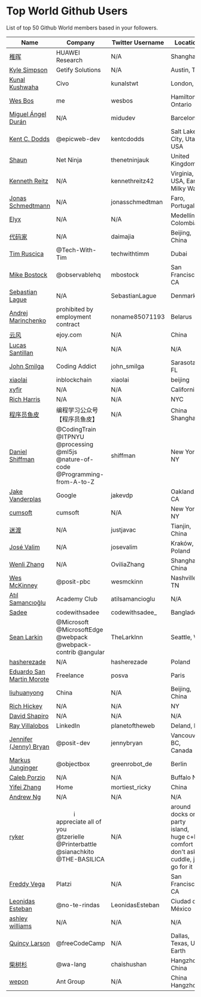 # Top World Github Users

List of top 50 Github World members based in your followers.

<!-- START TOP USERS -->
| Name | Company | Twitter Username | Location | Repositories |
|------|---------|------------------|----------|--------------|
| [稚晖](https://github.com/peng-zhihui) | HUAWEI Research | N/A | Shanghai | 59 |
| [Kyle Simpson](https://github.com/getify) | Getify Solutions | N/A | Austin, TX | 73 |
| [Kunal Kushwaha](https://github.com/kunal-kushwaha) | Civo | kunalstwt | London, UK | 47 |
| [Wes Bos](https://github.com/wesbos) | me | wesbos | Hamilton, Ontario | 412 |
| [Miguel Ángel Durán](https://github.com/midudev) | N/A | midudev | Barcelona | 205 |
| [Kent C. Dodds](https://github.com/kentcdodds) | @epicweb-dev  | kentcdodds | Salt Lake City, Utah, USA | 732 |
| [Shaun](https://github.com/iamshaunjp) | Net Ninja | thenetninjauk | United Kingdom | 141 |
| [Kenneth Reitz](https://github.com/kennethreitz) | N/A | kennethreitz42 | Virginia, USA, Earth, Milky Way. | 74 |
| [Jonas Schmedtmann](https://github.com/jonasschmedtmann) | N/A | jonasschmedtman | Faro, Portugal | 7 |
| [Elyx](https://github.com/elyxdev) | N/A | N/A | Medellín, Colombia. | 14 |
| [代码家](https://github.com/daimajia) | N/A | daimajia | Beijing, China | 91 |
| [Tim Ruscica](https://github.com/techwithtim) | @Tech-With-Tim  | techwithtimm | Dubai | 209 |
| [Mike Bostock](https://github.com/mbostock) | @observablehq  | mbostock | San Francisco, CA | 87 |
| [Sebastian Lague](https://github.com/SebLague) | N/A | SebastianLague | Denmark | 90 |
| [Andrej Marinchenko](https://github.com/BEPb) | prohibited by employment contract | noname85071193 | Belarus | 43 |
| [云风](https://github.com/cloudwu) | ejoy.com | N/A | China | 140 |
| [Lucas Santillan](https://github.com/Luc4st1574) | N/A | N/A | N/A | 19 |
| [John Smilga](https://github.com/john-smilga) | Coding Addict | john_smilga | Sarasota, FL | 259 |
| [xiaolai](https://github.com/xiaolai) | inblockchain | xiaolai | beijing | 64 |
| [xyfir](https://github.com/MrXyfir) | N/A | N/A | California | 6 |
| [Rich Harris](https://github.com/Rich-Harris) | N/A | N/A | NYC | 391 |
| [程序员鱼皮](https://github.com/liyupi) | 编程学习公众号【程序员鱼皮】 | N/A | China Shanghai | 94 |
| [Daniel Shiffman](https://github.com/shiffman) | @CodingTrain @ITPNYU @processing  @ml5js @nature-of-code @Programming-from-A-to-Z  | shiffman | New York, NY | 172 |
| [Jake Vanderplas](https://github.com/jakevdp) | Google | jakevdp | Oakland CA | 239 |
| [cumsoft](https://github.com/cumsoft) | cumsoft | N/A | New York, NY | 8 |
| [迷渡](https://github.com/justjavac) | N/A | justjavac | Tianjin, China | 413 |
| [José Valim](https://github.com/josevalim) | N/A | josevalim | Kraków, Poland | 50 |
| [Wenli Zhang](https://github.com/Ovilia) | N/A | OviliaZhang | Shanghai, China | 66 |
| [Wes McKinney](https://github.com/wesm) | @posit-pbc | wesmckinn | Nashville, TN | 119 |
| [Atıl Samancıoğlu](https://github.com/atilsamancioglu) | Academy Club | atilsamancioglu | N/A | 520 |
| [Sadee](https://github.com/codewithsadee) | codewithsadee | codewithsadee_ | Bangladesh | 143 |
| [Sean Larkin](https://github.com/TheLarkInn) | @Microsoft @MicrosoftEdge @webpack @webpack-contrib @angular | TheLarkInn | Seattle, WA | 267 |
| [hasherezade](https://github.com/hasherezade) | N/A | hasherezade | Poland | 106 |
| [Eduardo San Martin Morote](https://github.com/posva) | Freelance | posva | Paris  | 333 |
| [liuhuanyong](https://github.com/liuhuanyong) | China | N/A | Beijing, China | 72 |
| [Rich Hickey](https://github.com/richhickey) | N/A | N/A | NY | 10 |
| [David Shapiro](https://github.com/daveshap) | N/A | N/A | N/A | 161 |
| [Ray Villalobos](https://github.com/planetoftheweb) | LinkedIn | planetoftheweb | Deland, FL | 272 |
| [Jennifer (Jenny) Bryan](https://github.com/jennybc) | @posit-dev | jennybryan | Vancouver, BC, Canada | 245 |
| [Markus Junginger](https://github.com/greenrobot) | @objectbox | greenrobot_de | Berlin | 22 |
| [Caleb Porzio](https://github.com/calebporzio) | N/A | N/A | Buffalo NY | 92 |
| [Yifei Zhang](https://github.com/Yidadaa) | Home | mortiest_ricky | China | 57 |
| [Andrew Ng](https://github.com/andrewyng) | N/A | N/A | N/A | 3 |
| [ryker ](https://github.com/gambling-addict) | ⠀⠀⠀⠀i appreciate all of you⠀⠀⠀⠀⠀⠀⠀⠀  @tzerielle  @Printerbattle  @sianachkito @THE-BASILICA | N/A | around docks or in party island, huge c+h comfort : don't ask to cuddle, just go for it | 3 |
| [Freddy Vega](https://github.com/freddier) | Platzi | N/A | San Francisco, CA | 14 |
| [Leonidas Esteban](https://github.com/LeonidasEsteban) | @no-te-rindas | LeonidasEsteban | Ciudad de México | 209 |
| [ashley williams](https://github.com/ashleygwilliams) | N/A | N/A | N/A | 374 |
| [Quincy Larson](https://github.com/QuincyLarson) | @freeCodeCamp  | N/A | Dallas, Texas, US, Earth | 54 |
| [柴树杉](https://github.com/chai2010) | @wa-lang | chaishushan | Hangzhou, China | 341 |
| [wepon](https://github.com/wepe) | Ant Group | N/A | China Hangzhou | 28 |
<!-- END TOP USERS -->
